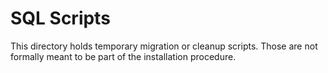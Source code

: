 SQL Scripts
===========

This directory holds temporary migration or cleanup scripts.  Those are not
formally meant to be part of the installation procedure.
